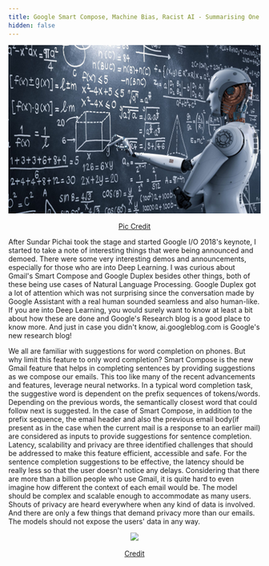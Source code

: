 ```yaml
---
title: Google Smart Compose, Machine Bias, Racist AI - Summarising One Night of Binge Reading from Blogs
hidden: false
---
```

<p align="center"><img src="/assets/images/bingereading.png"/></p>
<p align="center"><a href="https://www.forbesmiddleeast.com/en/artificial-intelligence-to-contribute-320-billion-to-the-middle-east-by-2030/">Pic Credit</a></p>  

After Sundar Pichai took the stage and started Google I/O 2018's keynote, I started to take a note of interesting things that were being announced and demoed. There were some very interesting demos and announcements, especially for those who are into Deep Learning. I was curious about Gmail's Smart Compose and Google Duplex besides other things, both of these being use cases of Natural Language Processing. Google Duplex got a lot of attention which was not surprising since the conversation made by Google Assistant with a real human sounded seamless and also human-like. If you are into Deep Learning, you would surely want to know at least a bit about how these are done and Google's Research blog is a good place to know more. And just in case you didn't know, ai.googleblog.com is Google's new research blog!  

We all are familiar with suggestions for word completion on phones. But why limit this feature to only word completion? Smart Compose is the new Gmail feature that helps in completing sentences by providing suggestions as we compose our emails. This too like many of the recent advancements and features, leverage neural networks. In a typical word completion task, the suggestive word is dependent on the prefix sequences of tokens/words. Depending on the previous words, the semantically closest word that could follow next is suggested. In the case of Smart Compose, in addition to the prefix sequence, the email header and also the previous email body(if present as in the case when the current mail is a response to an earlier mail) are considered as inputs to provide suggestions for sentence completion. Latency, scalability and privacy are three identified challenges that should be addressed to make this feature efficient, accessible and safe. For the sentence completion suggestions to be effective, the latency should be really less so that the user doesn't notice any delays. Considering that there are more than a billion people who use Gmail, it is quite hard to even imagine how different the context of each email would be. The model should be complex and scalable enough to accommodate as many users. Shouts of privacy are heard everywhere when any kind of data is involved. And there are only a few things that demand privacy more than our emails. The models should not expose the users' data in any way.  

<p align="center"><img src="https://2.bp.blogspot.com/-KlBuhzV_oFw/WvxP_OAkJ1I/AAAAAAAACu0/T0F6lFZl-2QpS0O7VBMhf8wkUPvnRaPIACLcBGAs/s640/image2.gif"/></p>
<p align="center"><a href="https://ai.googleblog.com/2018/05/smart-compose-using-neural-networks-to.html">Credit</a></p>
